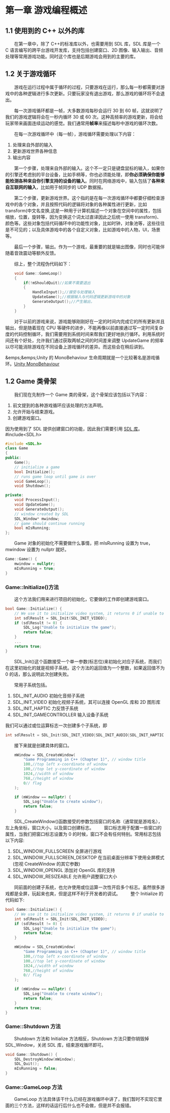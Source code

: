 ﻿# 第一章 游戏编程概述

## 1.1 使用到的 C++ 以外的库

&emsp;&emsp;在第一章中，除了 C++的标准库以外，也需要用到 SDL 库，SDL 库是一个 C 语言编写的跨平台游戏开发库，支持包括创建窗口、2D 图像、输入输出、音频处理等常用游戏功能。同时这个库也是后期游戏会用到的主要的库。

## 1.2 关于游戏循环

&emsp;&emsp;游戏在运行过程中属于循环的过程，只要游戏在运行，那么每一秒都需要对游戏中的各种逻辑进行多次更新。只要玩家没有退出游戏，那么游戏的循环将不会退出。

&emsp;&emsp;每一次游戏循环都是一帧，大多数游戏每秒会运行 30 到 60 帧，这就说明了我们的游戏逻辑将会在一秒内循环 30 或 60 次。这种高频率的游戏更新，将会给玩家带来画面连续运动的感觉。我们通常用**帧率**来描述每秒中游戏的循环次数。

&emsp;&emsp;在每一次游戏循环中（每一帧），游戏循环需要处理以下内容：

1. 处理来自外部的输入
2. 更新游戏世界各种信息
3. 输出内容

&emsp;&emsp;第一个步骤，处理来自外部的输入。这个不一定只是键盘鼠标的输入，如果你的引擎还考虑别的平台设备，比如手柄等，你也必须能处理，即**你必须确保你能够能检测各种来自你引擎支持的设备的输入**。同时在网络游戏中，输入包括了**各种来自互联网的输入**，比如用于帧同步的 UDP 数据报。

&emsp;&emsp;第二个步骤，更新游戏世界。这个指的是在每一次游戏循环中都要仔细检查游戏中的各个对象，并且按照代码的逻辑将对象的各种属性进行更新，比如 transform(中文名变换,这是一种用于计算机描述一个对象在空间中的属性，包括缩放，位置，旋转等，因为变换这个词太过直译因此之后统一使用 transform)、颜色等。这些对象包括代码循环中的功能性对象，比如时钟，对象池等，这些往往是不可见的；以及具体游戏中的各个自定义对象，比如游戏中的人物，UI，场景等。

&emsp;&emsp;最后一个步骤，输出。作为一个游戏，最重要的就是输出图像，同时也可能伴随着音效震动等额外反馈。

&emsp;&emsp;综上，整个流程伪代码如下：

```C++
    void Game::GameLoop()
    {
        if(!mShouldQuit)//如果不需要退出
        {
            HandleInput();//接受与处理输入
            UpdateGame();//根据输入与代码逻辑更新游戏中的对象
            GenerateOutput();//产生输出，
        }
    }
```

&emsp;&emsp;对于以前的游戏来说，游戏能够刚刚好在一定的时间内完成它的所有更新并且输出，但是随着现在 CPU 等硬件的进步，不能再像以前直接通过写一定时间复杂度的代码控制循环，我们需要用到系统时间来帮我们更好地执行循环。利用系统时间还有个好处，允许我们通过获取两帧之间的时间差来调整 UpdateGame 的频率以尽可能消除游戏在不同设备上游戏循环的差异。而这些会在稍后讲到。

&emps;&emps;Unity 的 MonoBehaviour 生命周期就是一个比较著名是游戏循环。[Unity MonoBehaviour](!https://docs.unity3d.com/Manual/ExecutionOrder.html)

## 1.2 Game 类骨架

&emsp;&emsp;我们现在先制作一个 Game 类的骨架，这个骨架应该包括以下内容：

1. 前文提到的各种游戏循环应该处理的方法声明。
2. 允许开始与结束游戏。
3. 创建游戏窗口。

因为使用到了 SDL 提供创建窗口的功能，因此我们需要引用 [SDL 库](https://github.com/libsdl-org/SDL/releases)。#include<SDL.h>

```c++
#include <SDL.h>
class Game
{
public:
	Game();
	// initialize a game
	bool Initialize();
	// runs game loop until game is over
	void GameLoop();
	void Shutdown();

private:
	void ProcessInput();
	void UpdateGame();
	void GenerateOutput();
	// window created by SDL
	SDL_Window* mwindow;
	// game should continue running
	bool mIsRunning;
};

```

&emsp;&emsp;Game 对象的初始化不需要做什么事情，把 mIsRunning 设置为 true，mwindow 设置为 nullptr 就好。

```c++
Game::Game() {
	mwindow = nullptr;
	mIsRunning = true;
}
```

### Game::Initialize()方法

&emsp;&emsp;这个方法我们用来进行项目的初始化，它要做的工作即创建游戏窗口。

```c++
bool Game::Initialize() {
	// We use it to initialize video system, it returns 0 if unable to initialize
	int sdlResult = SDL_Init(SDL_INIT_VIDEO);
	if (sdlResult != 0) {
		SDL_Log("Unable to initialize the game");
        return false;
	}
    ...
	return true;
}

```

&emsp;&emsp;SDL_Init()这个函数接受一个单一参数(标志位)来初始化对应子系统，而我们在这里初始化的就是视频子系统。这个方法的返回值为一个整数，如果返回值不为 0 的话，那么说明此次创建失败。

&emsp;&emsp;常用子系统包括。

1. SDL_INIT_AUDIO 初始化音频子系统
2. SDL_INIT_VIDEO 初始化视频子系统，其可以连接 OpenGL 库和 2D 图形库
3. SDL_INIT_HAPTIC 力反馈子系统
4. SDL_INIT_GAMECONTROLLER 输入设备子系统

我们可以通过或位运算标志一次创建多个子系统，即

```c++
int sdlResult = SDL_Init(SDL_INIT_VIDEO|SDL_INIT_AUDIO|SDL_INIT_HAPTIC|SDL_INIT_GAMECONTROLLER);
```

&emsp;&emsp;接下来就是创建具体的窗口。

```c++
	mWindow = SDL_CreateWindow(
		"Game Programming in C++ (Chapter 1)", // window title
		100,//top left x-coordinate of window
		100,//top let y-coordinate of window
		1024,//width of window
		768,//height of window
		0// flag
	);

	if (mWindow == nullptr) {
		SDL_Log("Unable to create window");
		return false;
	}
```

&emsp;&emsp;SDL_CreateWindow()函数接受的参数包括窗口的名称（通常就是游戏名），左上角坐标，窗口大小，以及窗口创建标志。
&emsp;&emsp;窗口标志用于配置一些窗口的属性，当我们把窗口标志设置为 0 的时候，窗口不会有任何特别。常用标志包括以下内容:

1. SDL_WINDOW_FULLSCREEN 全屏进行游戏
2. SDL_WINDOW_FULLSCREEN_DESKTOP 在当前桌面分辨率下使用全屏模式(忽视 CreateWindow 的其它参数)
3. SDL_WINDOW_OPENGL 添加对 OpenGL 库的支持
4. SDL_WINDOW_RESIZEABLE 允许用户调整窗口大小

&emsp;&emsp;同前面的创建子系统，也允许使用或位运算一次性开启多个标志。虽然很多游戏都是全屏，玩起来也爽，但是这样不利于开发者的调试。
&emsp;&emsp;整个 Initialize 的代码如下:

```c++
bool Game::Initialize() {
	// We use it to initialize video system, it returns 0 if unable to initialize
	int sdlResult = SDL_Init(SDL_INIT_VIDEO);
	if (sdlResult != 0) {
		SDL_Log("Unable to initialize the game");
		return false;
	}

	mWindow = SDL_CreateWindow(
		"Game Programming in C++ (Chapter 1)", // window title
		100,//top left x-coordinate of window
		100,//top let y-coordinate of window
		1024,//width of window
		768,//height of window
		0// flag
	);

	if (mWindow == nullptr) {
		SDL_Log("Unable to create window");
		return false;
	}
	return true;
}
```

### Game::Shutdown 方法

&emsp;&emsp;Shutdown 方法和 Initialize 方法相反，Shutdown 方法只要你销毁掉 SDL_Window，关闭 SDL 库，结束游戏循环即可。

```c++
void Game::Shutdown() {
	SDL_DestroyWindow(mWindow);
	SDL_Quit();
	mIsRunning = false;
}
```

### Game::GameLoop 方法

&emsp;&emsp;GameLoop 方法具体该干什么已经在游戏循环中讲了，我们暂时不实现它里面的三个方法，这样的话运行后什么也不会做，但是并不会报错。


